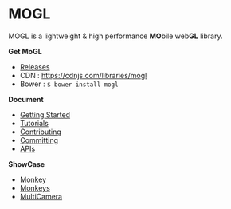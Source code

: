 MOGL
=======
MOGL is a lightweight & high performance **MO**bile web**GL** library.

**Get MoGL**

* [Releases](https://github.com/projectBS/MoGL/releases)
* CDN : https://cdnjs.com/libraries/mogl
* Bower : `$ bower install mogl`

**Document**

* [Getting Started](GETTING-STARTED.md)
* [Tutorials](tutorial)
* [Contributing](CONTRIBUTING.md)
* [Committing](COMMITTING.md)
* [APIs](doc)

**ShowCase**

* [Monkey](http://projectbs.github.io/MoGL/showcase.0.1/monkey.html)
* [Monkeys](http://projectbs.github.io/MoGL/showcase.0.1/monkeys.html)
* [MultiCamera](http://projectbs.github.io/MoGL/showcase.0.1/parseShader.html)
